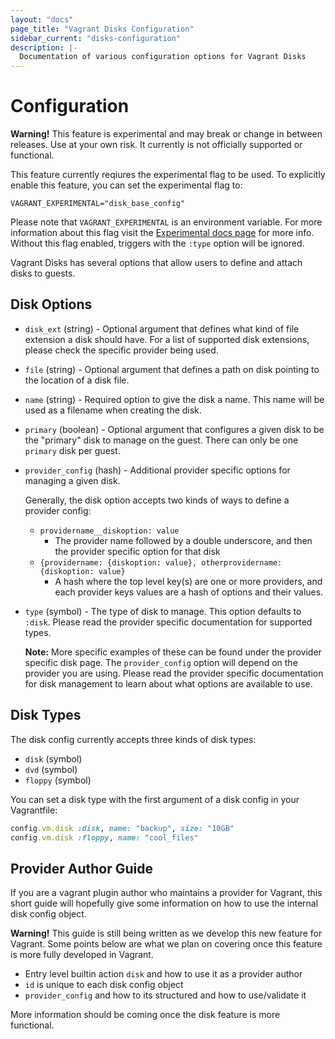 ```yaml
---
layout: "docs"
page_title: "Vagrant Disks Configuration"
sidebar_current: "disks-configuration"
description: |-
  Documentation of various configuration options for Vagrant Disks
---
```


# Configuration

<div class="alert alert-warning">
  <strong>Warning!</strong> This feature is experimental and may break or
  change in between releases. Use at your own risk. It currently is not officially
  supported or functional.

  This feature currently reqiures the experimental flag to be used. To explicitly enable this feature, you can set the experimental flag to:

  ```
  VAGRANT_EXPERIMENTAL="disk_base_config"
  ```

  Please note that `VAGRANT_EXPERIMENTAL` is an environment variable. For more
  information about this flag visit the [Experimental docs page](/docs/experimental/)
  for more info. Without this flag enabled, triggers with the `:type` option
  will be ignored.
</div>

Vagrant Disks has several options that allow users to define and attach disks to guests.

## Disk Options

* `disk_ext` (string) - Optional argument that defines what kind of file
extension a disk should have. For a list of supported disk extensions, please check
the specific provider being used.
* `file` (string) - Optional argument that defines a path on disk pointing to the location of a disk file.
* `name` (string) - Required option to give the disk a name. This name will be used as a filename when creating the disk.
* `primary` (boolean) - Optional argument that configures a given disk to be the "primary" disk to manage on the guest. There can only be one `primary` disk per guest.
* `provider_config` (hash) - Additional provider specific options for managing a given disk.

    Generally, the disk option accepts two kinds of ways to define a provider config:

    + `providername__diskoption: value`
      - The provider name followed by a double underscore, and then the provider specific option for that disk
    + `{providername: {diskoption: value}, otherprovidername: {diskoption: value}`
      - A hash where the top level key(s) are one or more providers, and each provider keys values are a hash of options and their values.
* `type` (symbol) - The type of disk to manage. This option defaults to `:disk`. Please read the provider specific documentation for supported types.

    **Note:** More specific examples of these can be found under the provider specific disk page. The `provider_config` option will depend on the provider you are using. Please read the provider specific documentation for disk management to learn about what options are available to use.

## Disk Types

The disk config currently accepts three kinds of disk types:

* `disk` (symbol)
* `dvd` (symbol)
* `floppy` (symbol)

You can set a disk type with the first argument of a disk config in your Vagrantfile:

```ruby
config.vm.disk :disk, name: "backup", size: "10GB"
config.vm.disk :floppy, name: "cool_files"
```

## Provider Author Guide

If you are a vagrant plugin author who maintains a provider for Vagrant, this short guide will hopefully give some information on how to use the internal disk config object.

<div class="alert alert-warning">
  <strong>Warning!</strong> This guide is still being written as we develop this
  new feature for Vagrant. Some points below are what we plan on covering once this
  feature is more fully developed in Vagrant.
</div>

- Entry level builtin action `disk` and how to use it as a provider author
- `id` is unique to each disk config object
- `provider_config` and how to its structured and how to use/validate it

More information should be coming once the disk feature is more functional.
